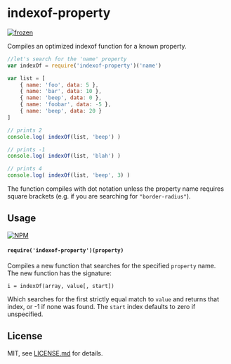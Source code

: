 # indexof-property

[![frozen](http://badges.github.io/stability-badges/dist/frozen.svg)](http://github.com/badges/stability-badges)

Compiles an optimized indexof function for a known property. 

```js
//let's search for the 'name' property
var indexOf = require('indexof-property')('name')

var list = [
	{ name: 'foo', data: 5 },
	{ name: 'bar', data: 10 },
	{ name: 'beep', data: 0 },
	{ name: 'foobar', data: -5 },
	{ name: 'beep', data: 20 }
]

// prints 2
console.log( indexOf(list, 'beep') )

// prints -1
console.log( indexOf(list, 'blah') )

// prints 4
console.log( indexOf(list, 'beep', 3) )
```

The function compiles with dot notation unless the property name requires square brackets (e.g. if you are searching for `"border-radius"`).

## Usage

[![NPM](https://nodei.co/npm/indexof-property.png)](https://nodei.co/npm/indexof-property/)

#### `require('indexof-property')(property)`

Compiles a new function that searches for the specified `property` name. The new function has the signature:

```i = indexOf(array, value[, start])```

Which searches for the first strictly equal match to `value` and returns that index, or -1 if none was found. The `start` index defaults to zero if unspecified.

## License

MIT, see [LICENSE.md](http://github.com/mattdesl/indexof-property/blob/master/LICENSE.md) for details.
